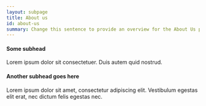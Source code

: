 ```yaml
---
layout: subpage
title: About us
id: about-us
summary: Change this sentence to provide an overview for the About Us page.
---
```


#### Some subhead

Lorem ipsum dolor sit consectetuer. Duis autem quid nostrud.

#### Another subhead goes here

Lorem ipsum dolor sit amet, consectetur adipiscing elit. Vestibulum egestas elit erat, nec dictum felis egestas nec. 
